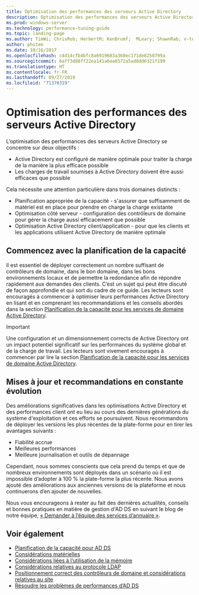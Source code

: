 ```yaml
---
title: Optimisation des performances des serveurs Active Directory
description: Optimisation des performances des serveurs Active Directory
ms.prod: windows-server
ms.technology: performance-tuning-guide
ms.topic: landing-page
ms.author: TimWi; ChrisRob; HerbertM; KenBrumf;  MLeary; ShawnRab; v-tea
author: phstee
ms.date: 10/16/2017
ms.openlocfilehash: c4d14cfb4bfc8a6919683a360ec171de8250799a
ms.sourcegitcommit: 6aff3d88ff22ea141a6ea6572a5ad8dd6321f199
ms.translationtype: HT
ms.contentlocale: fr-FR
ms.lasthandoff: 09/27/2019
ms.locfileid: "71370319"
---
```

# <a name="performance-tuning-active-directory-servers"></a>Optimisation des performances des serveurs Active Directory

L’optimisation des performances des serveurs Active Directory se concentre sur deux objectifs :
- Active Directory est configuré de manière optimale pour traiter la charge de la manière la plus efficace possible
- Les charges de travail soumises à Active Directory doivent être aussi efficaces que possible

Cela nécessite une attention particulière dans trois domaines distincts :
- Planification appropriée de la capacité - s'assurer que suffisamment de matériel est en place pour prendre en charge la charge existante
- Optimisation côté serveur - configuration des contrôleurs de domaine pour gérer la charge aussi efficacement que possible
- Optimisation Active Directory client/application - pour que les clients et les applications utilisent Active Directory de manière optimale

## <a name="start-with-capacity-planning"></a>Commencez avec la planification de la capacité

Il est essentiel de déployer correctement un nombre suffisant de contrôleurs de domaine, dans le bon domaine, dans les bons environnements locaux et de permettre la redondance afin de répondre rapidement aux demandes des clients. C’est un sujet qui peut être discuté de façon approfondie et qui sort du cadre de ce guide. Les lecteurs sont encouragés à commencer à optimiser leurs performances Active Directory en lisant et en comprenant les recommandations et les conseils abordés dans la section [Planification de la capacité pour les services de domaine Active Directory](capacity-planning-for-active-directory-domain-services.md).

>[!Important]
> Une configuration et un dimensionnement corrects de Active Directory ont un impact potentiel significatif sur les performances du système global et de la charge de travail. Les lecteurs sont vivement encouragés à commencer par lire la section [Planification de la capacité pour les services de domaine Active Directory](capacity-planning-for-active-directory-domain-services.md).

## <a name="updates-and-evolving-recommendations"></a>Mises à jour et recommandations en constante évolution

Des améliorations significatives dans les optimisations Active Directory et des performances client ont eu lieu au cours des dernières générations du système d'exploitation et ces efforts se poursuivent. Nous recommandons de déployer les versions les plus récentes de la plate-forme pour en tirer les avantages suivants :

- Fiabilité accrue
- Meilleures performances
- Meilleure journalisation et outils de dépannage

Cependant, nous sommes conscients que cela prend du temps et que de nombreux environnements sont déployés dans un scénario où il est impossible d’adopter à 100 % la plate-forme la plus récente. Nous avons ajouté des améliorations aux anciennes versions de la plateforme et nous continuerons d’en ajouter de nouvelles.

Nous vous encourageons à rester au fait des dernières actualités, conseils et bonnes pratiques en matière de gestion d'AD DS en suivant le blog de notre équipe, [« Demander à l’équipe des services d’annuaire »](https://techcommunity.microsoft.com/t5/Ask-the-Directory-Services-Team/bg-p/AskDS).

## <a name="see-also"></a>Voir également

- [Planification de la capacité pour AD DS](capacity-planning-for-active-directory-domain-services.md)
- [Considérations matérielles](hardware-considerations.md)
- [Considérations liées à l’utilisation de la mémoire](memory-usage-considerations.md)
- [Considérations relatives au protocole LDAP](ldap-considerations.md)
- [Positionnement correct des contrôleurs de domaine et considérations relatives au site](site-definition-considerations.md)
- [Résoudre les problèmes de performances d’AD DS](troubleshoot.md)  
  
